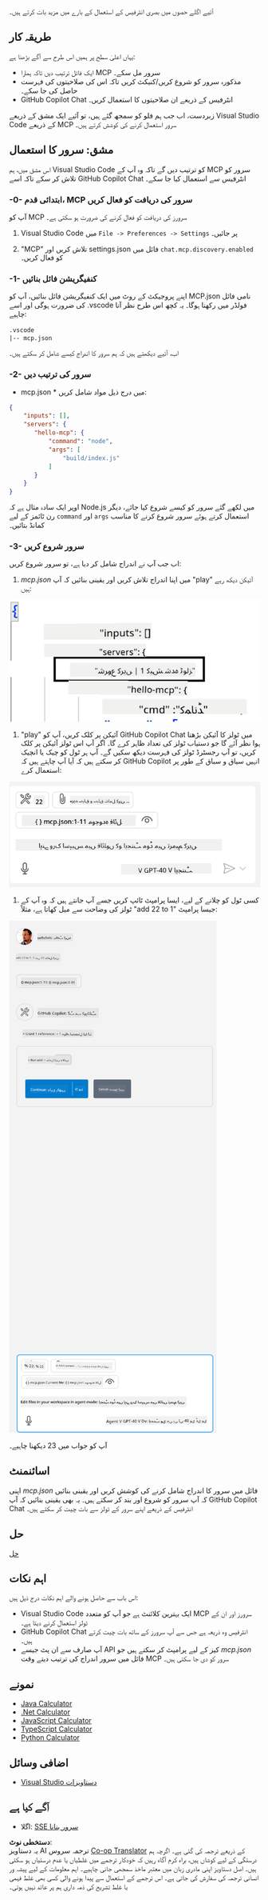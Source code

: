 <!--
CO_OP_TRANSLATOR_METADATA:
{
  "original_hash": "54e9ffc5dba01afcb8880a9949fd1881",
  "translation_date": "2025-07-04T15:51:02+00:00",
  "source_file": "03-GettingStarted/04-vscode/README.md",
  "language_code": "ur"
}
-->
آئیے اگلے حصوں میں بصری انٹرفیس کے استعمال کے بارے میں مزید بات کرتے ہیں۔

## طریقہ کار

یہاں اعلیٰ سطح پر ہمیں اس طرح سے آگے بڑھنا ہے:

- ایک فائل ترتیب دیں تاکہ ہمارا MCP سرور مل سکے۔
- مذکورہ سرور کو شروع کریں/کنیکٹ کریں تاکہ اس کی صلاحیتوں کی فہرست حاصل کی جا سکے۔
- GitHub Copilot Chat انٹرفیس کے ذریعے ان صلاحیتوں کا استعمال کریں۔

زبردست، اب جب ہم فلو کو سمجھ گئے ہیں، تو آئیے ایک مشق کے ذریعے Visual Studio Code کے ذریعے MCP سرور استعمال کرنے کی کوشش کرتے ہیں۔

## مشق: سرور کا استعمال

اس مشق میں، ہم Visual Studio Code کو ترتیب دیں گے تاکہ وہ آپ کے MCP سرور کو تلاش کر سکے تاکہ اسے GitHub Copilot Chat انٹرفیس سے استعمال کیا جا سکے۔

### -0- ابتدائی قدم، MCP سرور کی دریافت کو فعال کریں

آپ کو MCP سرورز کی دریافت کو فعال کرنے کی ضرورت ہو سکتی ہے۔

1. Visual Studio Code میں `File -> Preferences -> Settings` پر جائیں۔

1. "MCP" تلاش کریں اور settings.json فائل میں `chat.mcp.discovery.enabled` کو فعال کریں۔

### -1- کنفیگریشن فائل بنائیں

اپنے پروجیکٹ کے روٹ میں ایک کنفیگریشن فائل بنائیں، آپ کو MCP.json نامی فائل کی ضرورت ہوگی اور اسے .vscode فولڈر میں رکھنا ہوگا۔ یہ کچھ اس طرح نظر آنا چاہیے:

```text
.vscode
|-- mcp.json
```

اب، آئیے دیکھتے ہیں کہ ہم سرور کا اندراج کیسے شامل کر سکتے ہیں۔

### -2- سرور کی ترتیب دیں

* mcp.json * میں درج ذیل مواد شامل کریں:

```json
{
    "inputs": [],
    "servers": {
       "hello-mcp": {
           "command": "node",
           "args": [
               "build/index.js"
           ]
       }
    }
}
```

اوپر ایک سادہ مثال ہے کہ Node.js میں لکھے گئے سرور کو کیسے شروع کیا جائے، دیگر رن ٹائمز کے لیے `command` اور `args` استعمال کرتے ہوئے سرور شروع کرنے کا مناسب کمانڈ بتائیں۔

### -3- سرور شروع کریں

اب جب آپ نے اندراج شامل کر دیا ہے، تو سرور شروع کریں:

1. *mcp.json* میں اپنا اندراج تلاش کریں اور یقینی بنائیں کہ آپ "play" آئیکن دیکھ رہے ہیں:

  ![Visual Studio Code میں سرور شروع کرنا](../../../../translated_images/vscode-start-server.8e3c986612e3555de47e5b1e37b2f3020457eeb6a206568570fd74a17e3796ad.ur.png)  

1. "play" آئیکن پر کلک کریں، آپ کو GitHub Copilot Chat میں ٹولز کا آئیکن بڑھتا ہوا نظر آئے گا جو دستیاب ٹولز کی تعداد ظاہر کرے گا۔ اگر آپ اس ٹولز آئیکن پر کلک کریں، تو آپ رجسٹرڈ ٹولز کی فہرست دیکھ سکیں گے۔ آپ ہر ٹول کو چیک یا انچیک کر سکتے ہیں کہ آیا آپ چاہتے ہیں کہ GitHub Copilot انہیں سیاق و سباق کے طور پر استعمال کرے:

  ![Visual Studio Code میں سرور شروع کرنا](../../../../translated_images/vscode-tool.0b3bbea2fb7d8c26ddf573cad15ef654e55302a323267d8ee6bd742fe7df7fed.ur.png)

1. کسی ٹول کو چلانے کے لیے، ایسا پرامپٹ ٹائپ کریں جسے آپ جانتے ہیں کہ وہ آپ کے ٹولز کی وضاحت سے میل کھاتا ہے، مثلاً "add 22 to 1" جیسا پرامپٹ:

  ![GitHub Copilot سے ٹول چلانا](../../../../translated_images/vscode-agent.d5a0e0b897331060518fe3f13907677ef52b879db98c64d68a38338608f3751e.ur.png)

  آپ کو جواب میں 23 دیکھنا چاہیے۔

## اسائنمنٹ

اپنی *mcp.json* فائل میں سرور کا اندراج شامل کرنے کی کوشش کریں اور یقینی بنائیں کہ آپ سرور کو شروع اور بند کر سکتے ہیں۔ یہ بھی یقینی بنائیں کہ آپ GitHub Copilot Chat انٹرفیس کے ذریعے اپنے سرور کے ٹولز سے بات چیت کر سکتے ہیں۔

## حل

[حل](./solution/README.md)

## اہم نکات

اس باب سے حاصل ہونے والے اہم نکات درج ذیل ہیں:

- Visual Studio Code ایک بہترین کلائنٹ ہے جو آپ کو متعدد MCP سرورز اور ان کے ٹولز استعمال کرنے دیتا ہے۔
- GitHub Copilot Chat انٹرفیس وہ ذریعہ ہے جس سے آپ سرورز کے ساتھ بات چیت کرتے ہیں۔
- آپ صارف سے ان پٹ جیسے API کیز کے لیے پرامپٹ کر سکتے ہیں جو *mcp.json* فائل میں سرور اندراج کی ترتیب دیتے وقت MCP سرور کو دی جا سکتی ہیں۔

## نمونے

- [Java Calculator](../samples/java/calculator/README.md)
- [.Net Calculator](../../../../03-GettingStarted/samples/csharp)
- [JavaScript Calculator](../samples/javascript/README.md)
- [TypeScript Calculator](../samples/typescript/README.md)
- [Python Calculator](../../../../03-GettingStarted/samples/python)

## اضافی وسائل

- [Visual Studio دستاویزات](https://code.visualstudio.com/docs/copilot/chat/mcp-servers)

## آگے کیا ہے

- اگلا: [SSE سرور بنانا](../05-sse-server/README.md)

**دستخطی نوٹ**:  
یہ دستاویز AI ترجمہ سروس [Co-op Translator](https://github.com/Azure/co-op-translator) کے ذریعے ترجمہ کی گئی ہے۔ اگرچہ ہم درستگی کے لیے کوشاں ہیں، براہ کرم آگاہ رہیں کہ خودکار ترجمے میں غلطیاں یا عدم درستیاں ہو سکتی ہیں۔ اصل دستاویز اپنی مادری زبان میں معتبر ماخذ سمجھی جانی چاہیے۔ اہم معلومات کے لیے پیشہ ور انسانی ترجمہ کی سفارش کی جاتی ہے۔ اس ترجمے کے استعمال سے پیدا ہونے والی کسی بھی غلط فہمی یا غلط تشریح کی ذمہ داری ہم پر عائد نہیں ہوتی۔